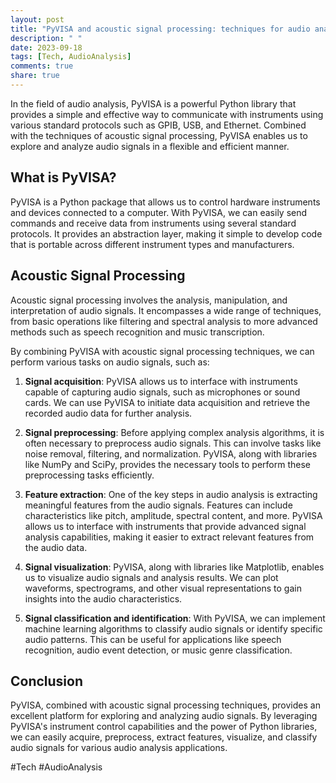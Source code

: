 ```yaml
---
layout: post
title: "PyVISA and acoustic signal processing: techniques for audio analysis"
description: " "
date: 2023-09-18
tags: [Tech, AudioAnalysis]
comments: true
share: true
---
```


In the field of audio analysis, PyVISA is a powerful Python library that provides a simple and effective way to communicate with instruments using various standard protocols such as GPIB, USB, and Ethernet. Combined with the techniques of acoustic signal processing, PyVISA enables us to explore and analyze audio signals in a flexible and efficient manner.

## What is PyVISA?

PyVISA is a Python package that allows us to control hardware instruments and devices connected to a computer. With PyVISA, we can easily send commands and receive data from instruments using several standard protocols. It provides an abstraction layer, making it simple to develop code that is portable across different instrument types and manufacturers.

## Acoustic Signal Processing

Acoustic signal processing involves the analysis, manipulation, and interpretation of audio signals. It encompasses a wide range of techniques, from basic operations like filtering and spectral analysis to more advanced methods such as speech recognition and music transcription.

By combining PyVISA with acoustic signal processing techniques, we can perform various tasks on audio signals, such as:

1. **Signal acquisition**: PyVISA allows us to interface with instruments capable of capturing audio signals, such as microphones or sound cards. We can use PyVISA to initiate data acquisition and retrieve the recorded audio data for further analysis.

2. **Signal preprocessing**: Before applying complex analysis algorithms, it is often necessary to preprocess audio signals. This can involve tasks like noise removal, filtering, and normalization. PyVISA, along with libraries like NumPy and SciPy, provides the necessary tools to perform these preprocessing tasks efficiently.

3. **Feature extraction**: One of the key steps in audio analysis is extracting meaningful features from the audio signals. Features can include characteristics like pitch, amplitude, spectral content, and more. PyVISA allows us to interface with instruments that provide advanced signal analysis capabilities, making it easier to extract relevant features from the audio data.

4. **Signal visualization**: PyVISA, along with libraries like Matplotlib, enables us to visualize audio signals and analysis results. We can plot waveforms, spectrograms, and other visual representations to gain insights into the audio characteristics.

5. **Signal classification and identification**: With PyVISA, we can implement machine learning algorithms to classify audio signals or identify specific audio patterns. This can be useful for applications like speech recognition, audio event detection, or music genre classification.

## Conclusion

PyVISA, combined with acoustic signal processing techniques, provides an excellent platform for exploring and analyzing audio signals. By leveraging PyVISA's instrument control capabilities and the power of Python libraries, we can easily acquire, preprocess, extract features, visualize, and classify audio signals for various audio analysis applications.

#Tech #AudioAnalysis